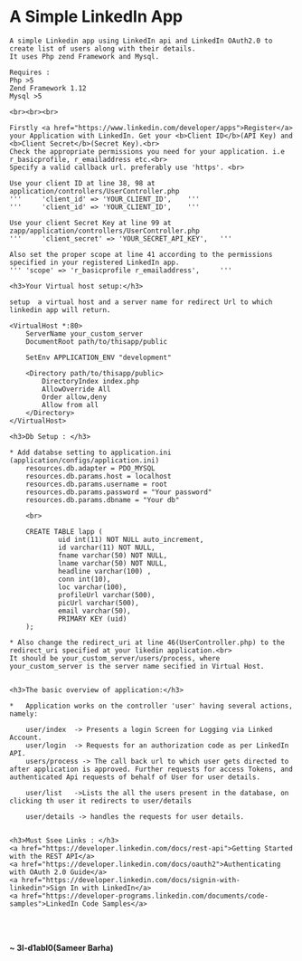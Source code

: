 <h1>A Simple LinkedIn App</h1>

	A simple Linkedin app using LinkedIn api and LinkedIn OAuth2.0 to create list of users along with their details.
	It uses Php zend Framework and Mysql.

	Requires :
	Php >5
	Zend Framework 1.12
	Mysql >5

	<br><br><br>

	Firstly <a href="https://www.linkedin.com/developer/apps">Register</a> your Application with LinkedIn. Get your <b>Client ID</b>(API Key) and <b>Client Secret</b>(Secret Key).<br>
	Check the appropriate permissions you need for your application. i.e r_basicprofile, r_emailaddress etc.<br>
	Specify a valid callback url. preferably use 'https'. <br>

	Use your client ID at line 38, 98 at application/controllers/UserController.php
	'''		'client_id' => 'YOUR_CLIENT_ID',	'''
	'''		'client_id' => 'YOUR_CLIENT_ID',	'''

	Use your client Secret Key at line 99 at zapp/application/controllers/UserController.php
	'''		'client_secret' => 'YOUR_SECRET_API_KEY', 	'''

	Also set the proper scope at line 41 according to the permissions specified in your registered LinkedIn app.
	'''	'scope' => 'r_basicprofile r_emailaddress',		'''

	<h3>Your Virtual host setup:</h3>

	setup  a virtual host and a server name for redirect Url to which linkedin app will return.
	
	<VirtualHost *:80>
        ServerName your_custom_server
        DocumentRoot path/to/thisapp/public
     
        SetEnv APPLICATION_ENV "development"
     
        <Directory path/to/thisapp/public>
            DirectoryIndex index.php
            AllowOverride All
            Order allow,deny
            Allow from all
        </Directory>
    </VirtualHost>

    <h3>Db Setup : </h3>

    * Add databse setting to application.ini (application/configs/application.ini)
		resources.db.adapter = PDO_MYSQL
		resources.db.params.host = localhost
		resources.db.params.username = root
		resources.db.params.password = "Your password"
		resources.db.params.dbname = "Your db"

		<br>

		CREATE TABLE lapp (
				uid int(11) NOT NULL auto_increment,
				id varchar(11) NOT NULL,
				fname varchar(50) NOT NULL,
				lname varchar(50) NOT NULL,
				headline varchar(100) ,
				conn int(10),
				loc varchar(100),
				profileUrl varchar(500),
				picUrl varchar(500),
				email varchar(50),
				PRIMARY KEY (uid)
		);

	* Also change the redirect_uri at line 46(UserController.php) to the redirect_uri specified at your likedin application.<br>
	It should be your_custom_server/users/process, where your_custom_server is the server name secified in Virtual Host.


	<h3>The basic overview of application:</h3>

	*	Application works on the controller 'user' having several actions, namely:

		user/index  -> Presents a login Screen for Logging via Linked Account.
		user/login  -> Requests for an authorization code as per LinkedIn API.
		users/process -> The call back url to which user gets directed to after application is approved. Further requests for access Tokens, and authenticated Api requests of behalf of User for user details.

		user/list	->Lists the all the users present in the database, on clicking th user it redirects to user/details

		user/details -> handles the requests for user details.


	<h3>Must Ssee Links : </h3>
	<a href="https://developer.linkedin.com/docs/rest-api">Getting Started with the REST API</a>
	<a href="https://developer.linkedin.com/docs/oauth2">Authenticating with OAuth 2.0 Guide</a>
	<a href="https://developer.linkedin.com/docs/signin-with-linkedin">Sign In with LinkedIn</a>
	<a href="https://developer-programs.linkedin.com/documents/code-samples">LinkedIn Code Samples</a>

<br><br>


<b>~ 3l-d1abl0(Sameer Barha)</b>
